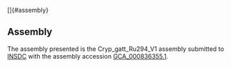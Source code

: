 []{#assembly}

Assembly
--------

The assembly presented is the Cryp\_gatt\_Ru294\_V1 assembly submitted
to [INSDC](http://www.insdc.org) with the assembly accession
[GCA\_000836355.1](http://www.ebi.ac.uk/ena/data/view/GCA_000836355.1).
